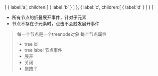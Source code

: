 [
    {
        label:'a',
        children:[
            {
                label:'b'
            }
        ]
    },
    {
        label:'c',
        children:[
            {
                label:'d'
            }
        ]
    }
]


+ 所有节点的折叠展开事件，针对子元素
+ 节点不存在子元素时，点击不会触发展开事件


> 每一个节点是一个treenode对象
> 每个节点属性
> + tree id
> + tree label
> 节点事件
> + 展开
> + 关闭
> + 拖拽？